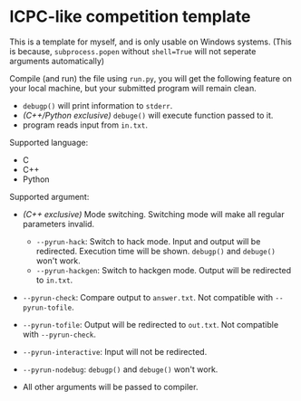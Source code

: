 # ICPC-like competition template

This is a template for myself, and is only usable on Windows systems. (This is because, `subprocess.popen` without `shell=True` will not seperate arguments automatically)

Compile (and run) the file using `run.py`, you will get the following feature on your local machine, but your submitted program will remain clean.

- `debugp()` will print information to `stderr`.
- *(C++/Python exclusive)* `debuge()` will execute function passed to it. 
- program reads input from `in.txt`.

Supported language:

- C
- C++
- Python

Supported argument:

- *(C++ exclusive)* Mode switching. Switching mode will make all regular parameters invalid.
  - `--pyrun-hack`: Switch to hack mode. Input and output will be redirected. Execution time will be shown. `debugp()` and `debuge()` won't work.
  - `--pyrun-hackgen`: Switch to hackgen mode. Output will be redirected to `in.txt`.

- `--pyrun-check`: Compare output to `answer.txt`. Not compatible with `--pyrun-tofile`.

- `--pyrun-tofile`: Output will be redirected to `out.txt`. Not compatible with `--pyrun-check`.

- `--pyrun-interactive`: Input will not be redirected.

- `--pyrun-nodebug`: `debugp()` and `debuge()` won't work.

- All other arguments will be passed to compiler.